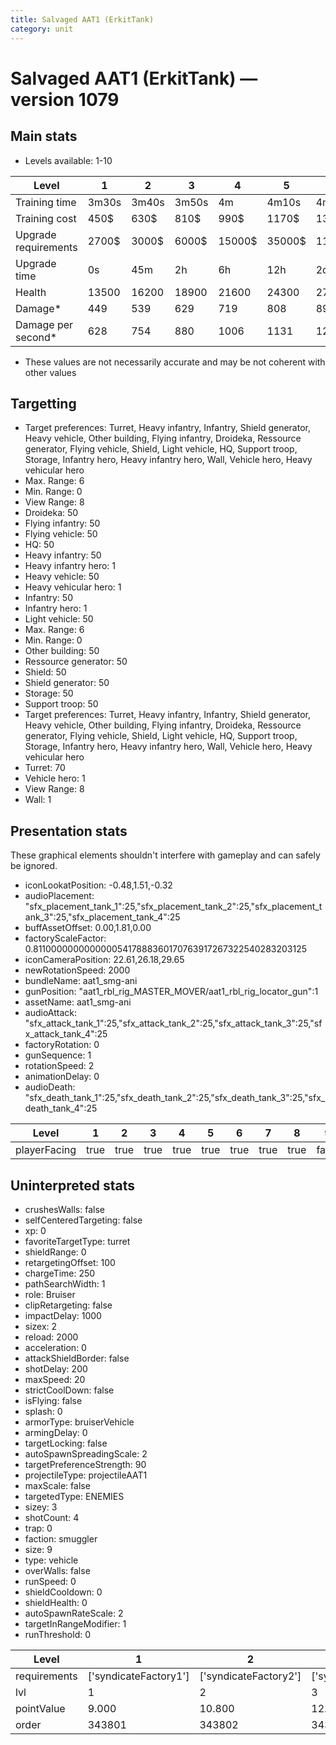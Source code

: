 ```yaml
---
title: Salvaged AAT1 (ErkitTank)
category: unit
---
```


# Salvaged AAT1 (ErkitTank) — version 1079

## Main stats

  * Levels available: 1-10

|Level               |1    |2    |3    |4     |5     |6      |7      |8      |9       |10      |
|--------------------|-----|-----|-----|------|------|-------|-------|-------|--------|--------|
|Training time       |3m30s|3m40s|3m50s|4m    |4m10s |4m20s  |4m30s  |4m40s  |4m50s   |5m      |
|Training cost       |450$ |630$ |810$ |990$  |1170$ |1350$  |1530$  |1710$  |1890$   |2070$   |
|Upgrade requirements|2700$|3000$|6000$|15000$|35000$|115000$|175000$|350000$|1000000$|2000000$|
|Upgrade time        |0s   |45m  |2h   |6h    |12h   |2d     |3d     |5d     |1w      |1w3d    |
|Health              |13500|16200|18900|21600 |24300 |27000  |29700  |32400  |35100   |40500   |
|Damage*             |449  |539  |629  |719   |808   |898    |988    |1078   |1168    |1347    |
|Damage per second*  |628  |754  |880  |1006  |1131  |1257   |1383   |1509   |1635    |1885    |

* These values are not necessarily accurate and may be not coherent with other values

## Targetting

  * Target preferences: Turret, Heavy infantry, Infantry, Shield generator, Heavy vehicle, Other building, Flying infantry, Droideka, Ressource generator, Flying vehicle, Shield, Light vehicle, HQ, Support troop, Storage, Infantry hero, Heavy infantry hero, Wall, Vehicle hero, Heavy vehicular hero
  * Max. Range: 6
  * Min. Range: 0
  * View Range: 8
  * Droideka: 50
  * Flying infantry: 50
  * Flying vehicle: 50
  * HQ: 50
  * Heavy infantry: 50
  * Heavy infantry hero: 1
  * Heavy vehicle: 50
  * Heavy vehicular hero: 1
  * Infantry: 50
  * Infantry hero: 1
  * Light vehicle: 50
  * Max. Range: 6
  * Min. Range: 0
  * Other building: 50
  * Ressource generator: 50
  * Shield: 50
  * Shield generator: 50
  * Storage: 50
  * Support troop: 50
  * Target preferences: Turret, Heavy infantry, Infantry, Shield generator, Heavy vehicle, Other building, Flying infantry, Droideka, Ressource generator, Flying vehicle, Shield, Light vehicle, HQ, Support troop, Storage, Infantry hero, Heavy infantry hero, Wall, Vehicle hero, Heavy vehicular hero
  * Turret: 70
  * Vehicle hero: 1
  * View Range: 8
  * Wall: 1

## Presentation stats

These graphical elements shouldn't interfere with gameplay and can safely be ignored.

  * iconLookatPosition: -0.48,1.51,-0.32
  * audioPlacement: "sfx_placement_tank_1":25,"sfx_placement_tank_2":25,"sfx_placement_tank_3":25,"sfx_placement_tank_4":25
  * buffAssetOffset: 0.00,1.81,0.00
  * factoryScaleFactor: 0.81100000000000005417888360170763917267322540283203125
  * iconCameraPosition: 22.61,26.18,29.65
  * newRotationSpeed: 2000
  * bundleName: aat1_smg-ani
  * gunPosition: "aat1_rbl_rig_MASTER_MOVER/aat1_rbl_rig_locator_gun":1
  * assetName: aat1_smg-ani
  * audioAttack: "sfx_attack_tank_1":25,"sfx_attack_tank_2":25,"sfx_attack_tank_3":25,"sfx_attack_tank_4":25
  * factoryRotation: 0
  * gunSequence: 1
  * rotationSpeed: 2
  * animationDelay: 0
  * audioDeath: "sfx_death_tank_1":25,"sfx_death_tank_2":25,"sfx_death_tank_3":25,"sfx_death_tank_4":25

|Level       |1   |2   |3   |4   |5   |6   |7   |8   |9    |10   |
|------------|----|----|----|----|----|----|----|----|-----|-----|
|playerFacing|true|true|true|true|true|true|true|true|false|false|

## Uninterpreted stats

  * crushesWalls: false
  * selfCenteredTargeting: false
  * xp: 0
  * favoriteTargetType: turret
  * shieldRange: 0
  * retargetingOffset: 100
  * chargeTime: 250
  * pathSearchWidth: 1
  * role: Bruiser
  * clipRetargeting: false
  * impactDelay: 1000
  * sizex: 2
  * reload: 2000
  * acceleration: 0
  * attackShieldBorder: false
  * shotDelay: 200
  * maxSpeed: 20
  * strictCoolDown: false
  * isFlying: false
  * splash: 0
  * armorType: bruiserVehicle
  * armingDelay: 0
  * targetLocking: false
  * autoSpawnSpreadingScale: 2
  * targetPreferenceStrength: 90
  * projectileType: projectileAAT1
  * maxScale: false
  * targetedType: ENEMIES
  * sizey: 3
  * shotCount: 4
  * trap: 0
  * faction: smuggler
  * size: 9
  * type: vehicle
  * overWalls: false
  * runSpeed: 0
  * shieldCooldown: 0
  * shieldHealth: 0
  * autoSpawnRateScale: 2
  * targetInRangeModifier: 1
  * runThreshold: 0

|Level       |1                    |2                    |3                    |4                    |5                    |6                    |7                    |8                    |9                    |10                    |
|------------|---------------------|---------------------|---------------------|---------------------|---------------------|---------------------|---------------------|---------------------|---------------------|----------------------|
|requirements|['syndicateFactory1']|['syndicateFactory2']|['syndicateFactory3']|['syndicateFactory4']|['syndicateFactory5']|['syndicateFactory6']|['syndicateFactory7']|['syndicateFactory8']|['syndicateFactory9']|['syndicateFactory10']|
|lvl         |1                    |2                    |3                    |4                    |5                    |6                    |7                    |8                    |9                    |10                    |
|pointValue  |9.000                |10.800               |12.600               |14.400               |16.200               |18.000               |19.800               |21.600               |23.400               |27.000                |
|order       |343801               |343802               |343803               |343804               |343805               |343806               |343807               |343808               |343809               |343810                |

